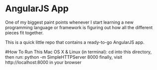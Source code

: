 # AngularJS App
One of my biggest paint points whenever I start learning a new programming language or framework is figuring out how all the different pieces fit together. 

This is a quick little repo that contains a ready-to-go AngularJS app.

#How To Run This
Mac OS X & Linux (in terminal):
cd into this directory, then run:
python -m SimpleHTTPServer 8000
finally, visit http://localhost:8000 in your browser